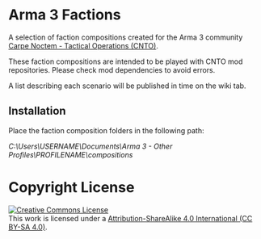 # Arma 3 Factions
A selection of faction compositions created for the Arma 3 community <a rel="cnto" href="https://www.carpenoctem.co/">Carpe Noctem - Tactical Operations (CNTO)</a>.

These faction compositions are intended to be played with CNTO mod repositories. Please check mod dependencies to avoid errors.

A list describing each scenario will be published in time on the wiki tab.




## Installation
Place the faction composition folders in the following path:

*C:\Users\USERNAME\Documents\Arma 3 - Other Profiles\PROFILENAME\compositions*






# Copyright License

<a rel="license" href="http://creativecommons.org/licenses/by-nc-sa/4.0/"><img alt="Creative Commons License" style="border-width:0" src="https://i.creativecommons.org/l/by-nc-sa/4.0/88x31.png" /></a><br />This work is licensed under a <a rel="license" href="https://creativecommons.org/licenses/by-sa/4.0/">Attribution-ShareAlike 4.0 International (CC BY-SA 4.0)</a>.
